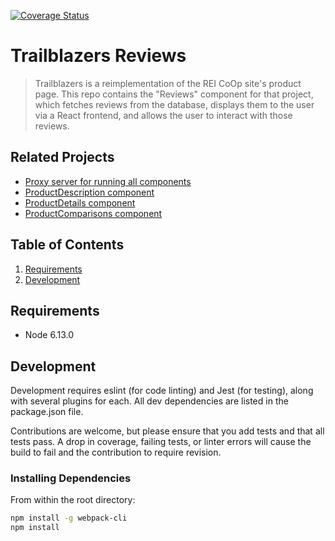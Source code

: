 [![Coverage Status](https://coveralls.io/repos/github/FrontEndCapstone/Reviews/badge.svg?branch=coveralls)](https://coveralls.io/github/FrontEndCapstone/Reviews?branch=coveralls)

# Trailblazers Reviews

> Trailblazers is a reimplementation of the REI CoOp site's product page.  This repo contains the "Reviews" component for that project, which fetches reviews from the database, displays them to the user via a React frontend, and allows the user to interact with those reviews.

## Related Projects

  - [Proxy server for running all components](https://github.com/FrontEndCapstone/DanielSockwellProxyServer)
  - [ProductDescription component](https://github.com/FrontEndCapstone/ProdcutDescription)
  - [ProductDetails component](https://github.com/FrontEndCapstone/Product-Details)
  - [ProductComparisons component](https://github.com/FrontEndCapstone/ProductComparisons)

## Table of Contents

1. [Requirements](#requirements)
1. [Development](#development)

## Requirements

- Node 6.13.0

## Development

Development requires eslint (for code linting) and Jest (for testing), along with several plugins for each.  All dev dependencies are listed in the package.json file.

Contributions are welcome, but please ensure that you add tests and that all tests pass.  A drop in coverage, failing tests, or linter errors will cause the build to fail and the contribution to require revision.

### Installing Dependencies

From within the root directory:

```sh
npm install -g webpack-cli
npm install
```

